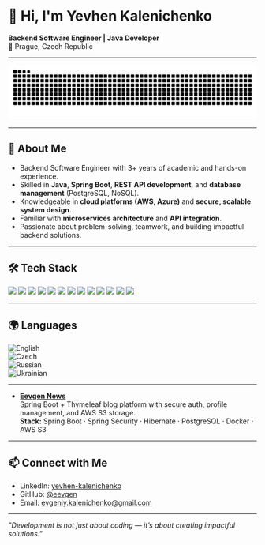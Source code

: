 # 👋 Hi, I'm Yevhen Kalenichenko  
**Backend Software Engineer | Java Developer**  
📍 Prague, Czech Republic  

---

<p align="center">
  <img src="https://github.com/eevgen/eevgen/blob/output/snake.svg" alt="Snake animation" />
</p>

---

## 🚀 About Me  
- Backend Software Engineer with 3+ years of academic and hands-on experience.  
- Skilled in **Java**, **Spring Boot**, **REST API development**, and **database management** (PostgreSQL, NoSQL).  
- Knowledgeable in **cloud platforms (AWS, Azure)** and **secure, scalable system design**.  
- Familiar with **microservices architecture** and **API integration**.  
- Passionate about problem-solving, teamwork, and building impactful backend solutions.  

---

## 🛠 Tech Stack  

<p align="left">
  <img src="https://img.shields.io/badge/Java-ED8B00?style=for-the-badge&logo=openjdk&logoColor=white" />
  <img src="https://img.shields.io/badge/Spring%20Boot-6DB33F?style=for-the-badge&logo=springboot&logoColor=white" />
  <img src="https://img.shields.io/badge/Spring%20Security-6DB33F?style=for-the-badge&logo=springsecurity&logoColor=white" />
  <img src="https://img.shields.io/badge/Hibernate-59666C?style=for-the-badge&logo=hibernate&logoColor=white" />
  <img src="https://img.shields.io/badge/Maven-C71A36?style=for-the-badge&logo=apachemaven&logoColor=white" />
  <img src="https://img.shields.io/badge/Gradle-02303A?style=for-the-badge&logo=gradle&logoColor=white" />
  <img src="https://img.shields.io/badge/PostgreSQL-336791?style=for-the-badge&logo=postgresql&logoColor=white" />
  <img src="https://img.shields.io/badge/NoSQL-4479A1?style=for-the-badge&logo=databricks&logoColor=white" />
  <img src="https://img.shields.io/badge/Docker-2496ED?style=for-the-badge&logo=docker&logoColor=white" />
  <img src="https://img.shields.io/badge/Kubernetes-326CE5?style=for-the-badge&logo=kubernetes&logoColor=white" />
  <img src="https://img.shields.io/badge/AWS-FF9900?style=for-the-badge&logo=amazonaws&logoColor=white" />
  <img src="https://img.shields.io/badge/Azure-0078D4?style=for-the-badge&logo=azure-devops&logoColor=white" />
  <img src="https://img.shields.io/badge/Git-F05032?style=for-the-badge&logo=git&logoColor=white" />
</p>

---

## 🌍 Languages  
![English](https://img.shields.io/badge/English-Proficient-blue?style=for-the-badge&logo=google-translate)  
![Czech](https://img.shields.io/badge/Czech-Proficient-red?style=for-the-badge&logo=google-translate)  
![Russian](https://img.shields.io/badge/Russian-Native-green?style=for-the-badge&logo=google-translate)  
![Ukrainian](https://img.shields.io/badge/Ukrainian-Native-yellow?style=for-the-badge&logo=google-translate)  

---

- [**Eevgen News**](https://github.com/YevhenKalenichenko/Eevgen-News)  
  Spring Boot + Thymeleaf blog platform with secure auth, profile management, and AWS S3 storage.  
  **Stack:** Spring Boot · Spring Security · Hibernate · PostgreSQL · Docker · AWS S3 

 

---

## 📫 Connect with Me  
- LinkedIn: [yevhen-kalenichenko](https://www.linkedin.com/in/yevhen-kalenichenko-604579372/)  
- GitHub: [@eevgen](https://github.com/eevgen)  
- Email: evgeniy.kalenichenko@gmail.com

---

*"Development is not just about coding — it’s about creating impactful solutions."*
